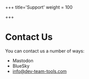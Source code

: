 +++
title='Support'
weight = 100

+++
# Contact Us

You can contact us a number of ways:
- Mastodon
- BlueSky
- info@dev-team-tools.com
